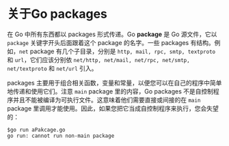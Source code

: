 # 关于Go packages

在 Go 中所有东西都以 packages 形式传递。Go **package** 是 Go 源文件，它以 `package` 关键字开头后面跟着这个 package 的名字。一些 packages 有结构。例如，`net` package 有几个子目录，分别是 `http, mail, rpc, smtp, textproto` 和 `url`，它们应该分别依 `net/http, net/mail, net/rpc, net/smtp, net/textproto` 和 `net/url` 引入。

packages 主要用于组合相关函数，变量和常量，以便您可以在自己的程序中简单地传递和使用它们。注意 `main` package 里的内容，Go packages 不是自控制程序并且不能被编译为可执行文件。这意味着他们需要直接或间接的在 `main` package 里调用才能使用。因此，如果您把它当成自控制程序来执行，您会失望的：

```shell
$go run aPakcage.go
go run: cannot run non-main package
```
